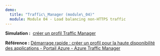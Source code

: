 ```yaml
---
demo:
  title: "Traffic\_Manager (module\_04)"
  module: Module 04 - Load balancing non-HTTPS traffic
---
```

**Simulation :**  [créer un profil Traffic Manager](https://mslabs.cloudguides.com/guides/AZ-700%20Lab%20Simulation%20-%20Create%20a%20Traffic%20Manager%20profile%20using%20the%20Azure%20portal)

**Référence :** [Démarrage rapide : créer un profil pour la haute disponibilité des applications - Portail Azure - Azure Traffic Manager](https://learn.microsoft.com/azure/traffic-manager/quickstart-create-traffic-manager-profile)

